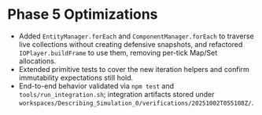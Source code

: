 # Phase 5 Optimizations
- Added `EntityManager.forEach` and `ComponentManager.forEach` to traverse live collections without creating defensive snapshots, and refactored `IOPlayer.buildFrame` to use them, removing per-tick Map/Set allocations.
- Extended primitive tests to cover the new iteration helpers and confirm immutability expectations still hold.
- End-to-end behavior validated via `npm test` and `tools/run_integration.sh`; integration artifacts stored under `workspaces/Describing_Simulation_0/verifications/20251002T055108Z/`.
